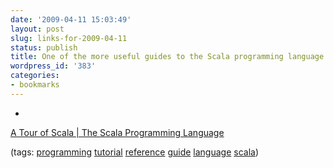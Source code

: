 ```yaml
---
date: '2009-04-11 15:03:49'
layout: post
slug: links-for-2009-04-11
status: publish
title: One of the more useful guides to the Scala programming language.
wordpress_id: '383'
categories:
- bookmarks
---
```


  * 
                

[A Tour of Scala | The Scala Programming Language](http://www.scala-lang.org/node/104)


                


                

(tags: [programming](http://delicious.com/eob/programming) [tutorial](http://delicious.com/eob/tutorial) [reference](http://delicious.com/eob/reference) [guide](http://delicious.com/eob/guide) [language](http://delicious.com/eob/language) [scala](http://delicious.com/eob/scala))


            
